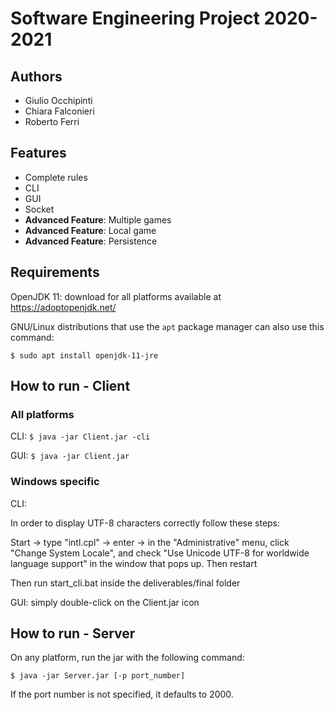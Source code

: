 Software Engineering Project 2020-2021
======================================

Authors
-------
- Giulio Occhipinti
- Chiara Falconieri
- Roberto Ferri

Features
--------
- Complete rules
- CLI
- GUI
- Socket
- **Advanced Feature**: Multiple games
- **Advanced Feature**: Local game
- **Advanced Feature**: Persistence

Requirements
------------
OpenJDK 11: download for all platforms available at https://adoptopenjdk.net/

GNU/Linux distributions that use the `apt` package manager can also use this command:

`$ sudo apt install openjdk-11-jre`

How to run - Client
-------------------

### All platforms

CLI: `$ java -jar Client.jar -cli`

GUI: `$ java -jar Client.jar`

### Windows specific

CLI:

In order to display UTF-8 characters correctly follow these steps:

Start -> type "intl.cpl" -> enter -> in the "Administrative" menu, click "Change System Locale", and check "Use Unicode UTF-8 for worldwide language support" in the window that pops up. Then restart

Then run start_cli.bat inside the deliverables/final folder

GUI: simply double-click on the Client.jar icon

How to run - Server
------------------
On any platform, run the jar with the following command:

`$ java -jar Server.jar [-p port_number]`

If the port number is not specified, it defaults to 2000.
